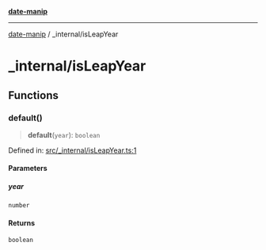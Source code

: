 [**date-manip**](../index.md)

***

[date-manip](../modules.md) / \_internal/isLeapYear

# \_internal/isLeapYear

## Functions

### default()

> **default**(`year`): `boolean`

Defined in: [src/\_internal/isLeapYear.ts:1](https://github.com/fengxinming/date-manip/blob/74162e61fff73f0ace27e57ce0b5395775c035f2/src/_internal/isLeapYear.ts#L1)

#### Parameters

##### year

`number`

#### Returns

`boolean`

